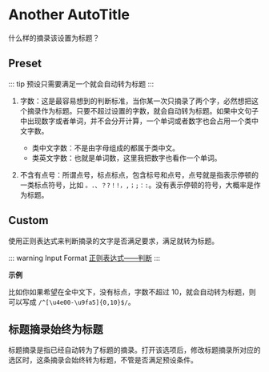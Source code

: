 # Another AutoTitle

什么样的摘录该设置为标题？

## Preset

::: tip
预设只需要满足一个就会自动转为标题
:::

1. 字数：这是最容易想到的判断标准，当你某一次只摘录了两个字，必然想把这个摘录作为标题。只要不超过设置的字数，就会自动转为标题。如果中文句子中出现数字或者单词，并不会分开计算，一个单词或者数字也会占用一个类中文字数。

   - 类中文字数：不是由字母组成的都属于类中文。
   - 类英文字数：也就是单词数，这里我把数字也看作一个单词。

2. 不含有点号：所谓点号，标点标点，包含标号和点号，点号就是指表示停顿的一类标点符号，比如 `。.、？?！!，,；;：:`。没有表示停顿的符号，大概率是作为标题。

## Custom

使用正则表达式来判断摘录的文字是否满足要求，满足就转为标题。

::: warning Input Format
[正则表达式——判断](../custom.md#regular-expression)
:::

**示例**

比如你如果希望在全中文下，没有标点，字数不超过 10，就会自动转为标题，则可以写成 `/^[\u4e00-\u9fa5]{0,10}$/`。

## 标题摘录始终为标题

标题摘录是指已经自动转为了标题的摘录。打开该选项后，修改标题摘录所对应的选区时，这条摘录会始终转为标题，不管是否满足预设条件。
